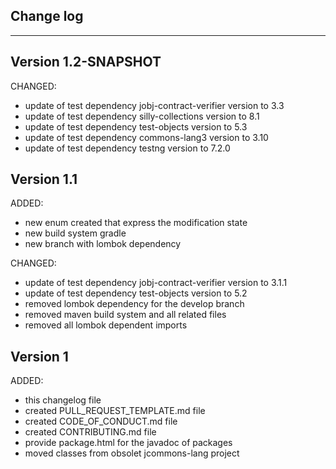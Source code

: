 ## Change log
----------------------

Version 1.2-SNAPSHOT
-------------

CHANGED:

- update of test dependency jobj-contract-verifier version to 3.3
- update of test dependency silly-collections version to 8.1
- update of test dependency test-objects version to 5.3
- update of test dependency commons-lang3 version to 3.10
- update of test dependency testng version to 7.2.0

Version 1.1
-------------

ADDED:
 
- new enum created that express the modification state 
- new build system gradle
- new branch with lombok dependency

CHANGED:

- update of test dependency jobj-contract-verifier version to 3.1.1
- update of test dependency test-objects version to 5.2
- removed lombok dependency for the develop branch
- removed maven build system and all related files
- removed all lombok dependent imports 

Version 1
-------------

ADDED:
 
- this changelog file
- created PULL_REQUEST_TEMPLATE.md file
- created CODE_OF_CONDUCT.md file
- created CONTRIBUTING.md file
- provide package.html for the javadoc of packages
- moved classes from obsolet jcommons-lang project


